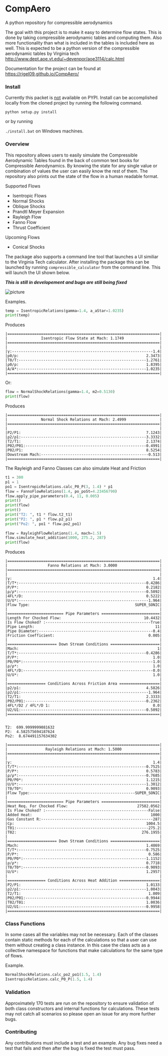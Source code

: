 # CompAero
A python repository for compressible aerodynamics

The goal with this project is to make it easy to determine flow states. This is done by taking compressible aerodynamic tables and computing them. Also more functionality than what is included in the tables is included here as well. This is expected to be a python version of the compressible aerodynamic tables by Virginia tech http://www.dept.aoe.vt.edu/~devenpor/aoe3114/calc.html

Documentation for the project can be found at https://rigel09.github.io/CompAero/



### Install

Currently this packet is <u>not</u> available on PYPI. Install can be accomplished locally from the cloned project by running the following command. 

```python setup.py install```

or by running 

`./install.bat` on Windows machines.


### Overview 

This repository allows users to easily simulate the Compressible Aerodynamic Tables found in the back of common text books for Compressible Aerodynamics. By knowing the state for any single value or combination of values the user can easily know the rest of them. The repository also prints out the state of the flow in a human readable format. 

Supported Flows

- Isentropic Flows
- Normal Shocks
- Oblique Shocks
- Prandtl Meyer Expansion
- Rayleigh Flow
- Fanno Flow
- Thrust Coefficient

Upcoming Flows

- Conical Shocks

The package also supports a command line tool that launches a UI similiar to the Virginia Tech calculator. After installing the package this can be launched by running 
`compressible_calculator` from the command line. This will launch the UI shown below. 

<b><i>This is still in developement and bugs are still being fixed </i></b>

![picture](Resources/ui_picture.png)

Examples.

```python
temp = IsentropicRelations(gamma=1.4, a_aStar=1.0235)
print(temp)
```

Produces

```
|====================================================================|
|               Isentropic Flow State at Mach: 1.1749                |
|====================================================================|
|                                                                    |
|γ:---------------------------------------------------------------1.4|
|p0/p:                                                         2.3473|
|T0/T:---------------------------------------------------------1.2761|
|ρ0/ρ:                                                         1.8395|
|A/A*:---------------------------------------------------------1.0235|
|====================================================================|
```

Or:

```python
flow = NormalShockRelations(gamma=1.4, m2=0.5130)
print(flow)
```

Produces

```
|====================================================================|
|               Normal Shock Relations at Mach: 2.4999               |
|====================================================================|
|                                                                    |
|P2/P1:                                                        7.1243|
|ρ2/ρ1:--------------------------------------------------------3.3332|
|T2/T1:                                                        2.1374|
|P02/P01:------------------------------------------------------0.4991|
|P02/P1:                                                       8.5254|
|Dowstream Mach:------------------------------------------------0.513|
|====================================================================|
```

The Rayleigh and Fanno Classes can also simulate Heat and Friction

```python
t1 = 300
p1 = 1
po1 = IsentropicRelations.calc_P0_P(3, 1.4) * p1
flow = FannoFlowRelations(1.4, po_poSt=4.23456790)
flow.apply_pipe_parameters(0.4, 11, 0.005)
print()
print(flow)
print()
print("T2: ", t1 * flow.t2_t1)
print("P2: ", p1 * flow.p2_p1)
print("Po2: ", po1 * flow.po2_po1)
    
flow = RayleighFlowRelations(1.4, mach=1.5)
flow.simulate_heat_addition(1000, 275.2, 287)
print(flow)
```

Produces

```
|====================================================================|
|                  Fanno Relations at Mach: 3.0000                   |
|====================================================================|
|                                                                    |
|γ:                                                               1.4|
|T/T*:---------------------------------------------------------0.4286|
|P/P*:                                                         0.2182|
|ρ/ρ*:---------------------------------------------------------0.5092|
|4FL*/D:                                                       0.5222|
|U/U*:----------------------------------------------------------1.964|
|Flow Type:                                               SUPER_SONIC|
|                                                                    |
|========================= Pipe Parameters ==========================|
|Length For Chocked Flow:                                     10.4432|
|Is Flow Choked? :-----------------------------------------------True|
|Pipe Length:                                                      11|
|Pipe Diameter:---------------------------------------------------0.4|
|Friction Coefficient:                                          0.005|
|                                                                    |
|====================== Down Stream Conditions ======================|
|Mach:                                                              1|
|T/T*:---------------------------------------------------------0.4286|
|P/P*:                                                            1.0|
|P0/P0*:----------------------------------------------------------1.0|
|ρ/ρ*:                                                            1.0|
|4FL*/D:----------------------------------------------------------0.0|
|U/U*:                                                            1.0|
|                                                                    |
|================= Conditions Across Friction Area ==================|
|p2/p1:                                                        4.5826|
|ρ2/ρ1:---------------------------------------------------------1.964|
|T2/T1:                                                        2.3333|
|P02/P01:------------------------------------------------------0.2362|
|4FL*/D2 / 4FL*/D 1:                                              0.0|
|U2/U1:--------------------------------------------------------0.5092|
|====================================================================|


T2:  699.9999999081632
P2:  4.582575694187624
Po2:  8.674491157634302

|====================================================================|
|                 Rayleigh Relations at Mach: 1.5000                 |
|====================================================================|
|                                                                    |
|γ:                                                               1.4|
|T/T*:---------------------------------------------------------0.7525|
|P/P*:                                                         0.5783|
|ρ/ρ*:---------------------------------------------------------0.7685|
|P0/P0*:                                                       1.1215|
|U/U*:---------------------------------------------------------1.3012|
|T0/T0*:                                                       0.9093|
|Flow Type:-----------------------------------------------SUPER_SONIC|
|                                                                    |
|========================= Pipe Parameters ==========================|
|Heat Req. For Chocked Flow:                               27582.0562|
|Is Flow Choked? :----------------------------------------------False|
|Added Heat:                                                     1000|
|Gas Constant R:--------------------------------------------------287|
|Cp:                                                           1004.5|
|T01:-----------------------------------------------------------275.2|
|T02:                                                        276.1955|
|                                                                    |
|====================== Down Stream Conditions ======================|
|Mach:                                                         1.4869|
|T/T*:---------------------------------------------------------0.7525|
|P/P*:                                                          0.586|
|P0/P0*:-------------------------------------------------------1.1152|
|ρ/ρ*:                                                         0.7718|
|T0/T0*:-------------------------------------------------------0.9093|
|U/U*:                                                         1.2957|
|                                                                    |
|================= Conditions Across Heat Addition ==================|
|P2/P1:                                                        1.0133|
|ρ2/ρ1:--------------------------------------------------------1.0043|
|T2/T1:                                                         1.009|
|P02/P01:------------------------------------------------------0.9944|
|T02/T01:                                                      1.0036|
|U2/U1:--------------------------------------------------------0.9958|
|====================================================================|
```



### Class Functions

In some cases all the variables may not be necessary. Each of the classes contain static methods for each of the calculations so that a user can use them without creating  a class instance. In this case the class acts as a collective namespace for functions that make calculations for the same type of flows.

Example.

```python
NormalShockRelations.calc_po2_po1(1.5, 1.4)
IsentropicRelations.calc_P0_P(1.5, 1.4)
```

### Validation

Approximately 170 tests are run on the repository to ensure validation of both class constructors and internal functions for calculations. These tests may not catch all scenarios so please open an issue for any more further bugs. 



### Contributing

Any contributions must include a test and an example. Any bug fixes need a test that fails and then after the bug is fixed the test must pass. 
